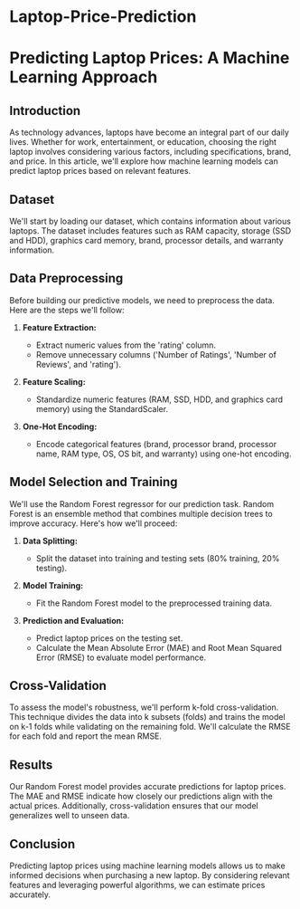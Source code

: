 # Laptop-Price-Prediction

# Predicting Laptop Prices: A Machine Learning Approach

## Introduction

As technology advances, laptops have become an integral part of our daily lives. Whether for work, entertainment, or education, choosing the right laptop involves considering various factors, including specifications, brand, and price. In this article, we'll explore how machine learning models can predict laptop prices based on relevant features.

## Dataset

We'll start by loading our dataset, which contains information about various laptops. The dataset includes features such as RAM capacity, storage (SSD and HDD), graphics card memory, brand, processor details, and warranty information.

## Data Preprocessing

Before building our predictive models, we need to preprocess the data. Here are the steps we'll follow:

1. **Feature Extraction:**
   - Extract numeric values from the 'rating' column.
   - Remove unnecessary columns ('Number of Ratings', 'Number of Reviews', and 'rating').

2. **Feature Scaling:**
   - Standardize numeric features (RAM, SSD, HDD, and graphics card memory) using the StandardScaler.

3. **One-Hot Encoding:**
   - Encode categorical features (brand, processor brand, processor name, RAM type, OS, OS bit, and warranty) using one-hot encoding.

## Model Selection and Training

We'll use the Random Forest regressor for our prediction task. Random Forest is an ensemble method that combines multiple decision trees to improve accuracy. Here's how we'll proceed:

1. **Data Splitting:**
   - Split the dataset into training and testing sets (80% training, 20% testing).

2. **Model Training:**
   - Fit the Random Forest model to the preprocessed training data.

3. **Prediction and Evaluation:**
   - Predict laptop prices on the testing set.
   - Calculate the Mean Absolute Error (MAE) and Root Mean Squared Error (RMSE) to evaluate model performance.

## Cross-Validation

To assess the model's robustness, we'll perform k-fold cross-validation. This technique divides the data into k subsets (folds) and trains the model on k-1 folds while validating on the remaining fold. We'll calculate the RMSE for each fold and report the mean RMSE.

## Results

Our Random Forest model provides accurate predictions for laptop prices. The MAE and RMSE indicate how closely our predictions align with the actual prices. Additionally, cross-validation ensures that our model generalizes well to unseen data.

## Conclusion

Predicting laptop prices using machine learning models allows us to make informed decisions when purchasing a new laptop. By considering relevant features and leveraging powerful algorithms, we can estimate prices accurately.

